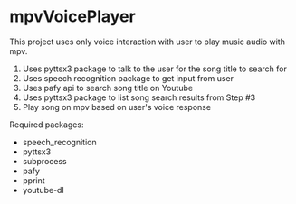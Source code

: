 # mpvVoicePlayer

This project uses only voice interaction with user to play music audio with mpv.

 1. Uses pyttsx3 package to talk to the user for the song title to search for
 2. Uses speech recognition package to get input from user
 3. Uses pafy api to search song title on Youtube
 4. Uses pyttsx3 package to list song search results from Step #3
 5. Play song on mpv based on user's voice response
 
 
 Required packages:
 - speech_recognition
 - pyttsx3
 - subprocess
 - pafy
 - pprint
 - youtube-dl
